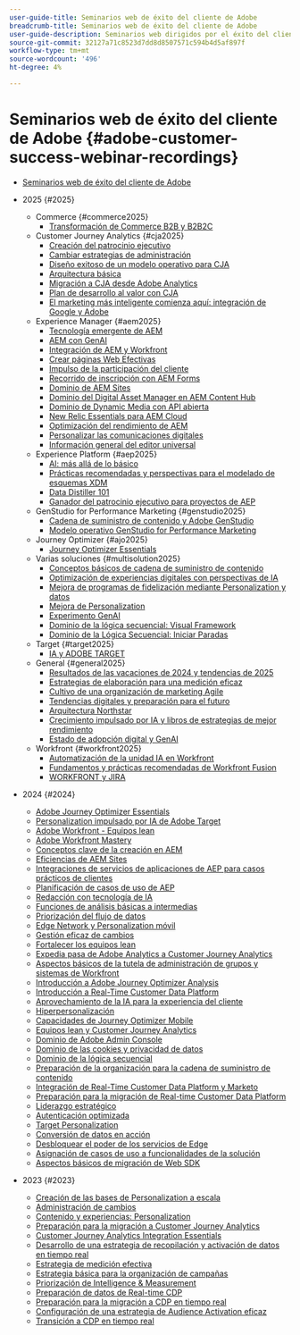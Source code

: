 ```yaml
---
user-guide-title: Seminarios web de éxito del cliente de Adobe
breadcrumb-title: Seminarios web de éxito del cliente de Adobe
user-guide-description: Seminarios web dirigidos por el éxito del cliente de Adobe diseñados para permitirle optimizar su inversión en Experience Cloud de Adobe. Obtenga valiosos conocimientos para maximizar el valor y aumentar la adopción de las soluciones de Adobe.
source-git-commit: 32127a71c8523d7dd8d8507571c594b4d5af897f
workflow-type: tm+mt
source-wordcount: '496'
ht-degree: 4%

---
```



# Seminarios web de éxito del cliente de Adobe {#adobe-customer-success-webinar-recordings}

+ [Seminarios web de éxito del cliente de Adobe](overview.md)
+ 2025 {#2025}
   + Commerce {#commerce2025}
      + [Transformación de Commerce B2B y B2B2C](2025/transforming-b2b-commerce.md)
   + Customer Journey Analytics {#cja2025}
      + [Creación del patrocinio ejecutivo](2025/cja-success.md)
      + [Cambiar estrategias de administración](2025/cja-adoption.md)
      + [Diseño exitoso de un modelo operativo para CJA](2025/cja-operating-model.md)
      + [Arquitectura básica](2025/cja-vision.md)
      + [Migración a CJA desde Adobe Analytics](2025/analytics-to-cja-migration.md)
      + [Plan de desarrollo al valor con CJA](2025/roadmap-to-value-cja.md)
      + [El marketing más inteligente comienza aquí: integración de Google y Adobe](2025/smarter-marketing-starts-here-integrating-google-and-adobe.md)
   + Experience Manager {#aem2025}
      + [Tecnología emergente de AEM](2025/personalized-experiences-aem.md)
      + [AEM con GenAI](2025/aem-genai.md)
      + [Integración de AEM y Workfront](2025/aem-workfront-integration.md)
      + [Crear páginas Web Efectivas](2025/build-effective-web-pages.md)
      + [Impulso de la participación del cliente](2025/driving-customer-engagement.md)
      + [Recorrido de inscripción con AEM Forms](2025/payer-enrollment-journey.md)
      + [Dominio de AEM Sites](2025/mastering-aem-sites.md)
      + [Dominio del Digital Asset Manager en AEM Content Hub](2025/mastering-dam-aem-content-hub.md)
      + [Dominio de Dynamic Media con API abierta](2025/dynamic-media-open-ai.md)
      + [New Relic Essentials para AEM Cloud](2025/new-relic-essentials-aem-cloud.md)
      + [Optimización del rendimiento de AEM](2025/optimize-aem-performance.md)
      + [Personalizar las comunicaciones digitales](2025/personalize-digital-communications.md)
      + [Información general del editor universal](2025/modern-aem-authoring.md)
   + Experience Platform {#aep2025}
      + [AI: más allá de lo básico](2025/ai-beyond-basics.md)
      + [Prácticas recomendadas y perspectivas para el modelado de esquemas XDM](2025/model-xdm-schemas.md)
      + [Data Distiller 101](2025/data-distiller-101.md)
      + [Ganador del patrocinio ejecutivo para proyectos de AEP](2025/exec-sponsorship-aep-projects.md)
   + GenStudio for Performance Marketing {#genstudio2025}
      + [Cadena de suministro de contenido y Adobe GenStudio](2025/csc-gen-studio.md)
      + [Modelo operativo GenStudio for Performance Marketing](2025/genstudio-for-performance-marketing-operating-model.md)
   + Journey Optimizer {#ajo2025}
      + [Journey Optimizer Essentials](2025/journey-optimizer-essentials.md)
   + Varias soluciones {#multisolution2025}
      + [Conceptos básicos de cadena de suministro de contenido](2025/content-supply-chain-basics.md)
      + [Optimización de experiencias digitales con perspectivas de IA](2025/accelerating-digital-experience-optimization.md)
      + [Mejora de programas de fidelización mediante Personalization y datos](2025/enhance-loyalty-programs.md)
      + [Mejora de Personalization](2025/enhancing-personalization.md)
      + [Experimento GenAI](2025/gen-ai-experimentation.md)
      + [Dominio de la lógica secuencial: Visual Framework](2025/mastering-sequential-logic.md)
      + [Dominio de la Lógica Secuencial: Iniciar Paradas](2025/sequential-logic-start-stop.md)
   + Target {#target2025}
      + [IA y ADOBE TARGET](2025/ai-adobe-target.md)
   + General {#general2025}
      + [Resultados de las vacaciones de 2024 y tendencias de 2025](2025/adobe-digital-insights.md)
      + [Estrategias de elaboración para una medición eficaz](2025/impactful-insights.md)
      + [Cultivo de una organización de marketing Agile](2025/agile-marketing-organization.md)
      + [Tendencias digitales y preparación para el futuro](2025/digital-trends-preparing-future.md)
      + [Arquitectura Northstar](2025/northstar-architecture.md)
      + [Crecimiento impulsado por IA y libros de estrategias de mejor rendimiento](2025/ai-driven-growth.md)
      + [Estado de adopción digital y GenAI](2025/state-of-digital-and-genai-adoption-webinar.md)
   + Workfront {#workfront2025}
      + [Automatización de la unidad IA en Workfront](2025/unlock-efficiency-ai-drive-automation-workfront.md)
      + [Fundamentos y prácticas recomendadas de Workfront Fusion](2025/adobe-workfront-fusion-best-practices.md)
      + [WORKFRONT y JIRA](2025/workfront-and-jira.md)

+ 2024 {#2024}
   + [Adobe Journey Optimizer Essentials](2024/ajo-essentials.md)
   + [Personalization impulsado por IA de Adobe Target](2024/ai-personalization.md)
   + [Adobe Workfront - Equipos lean](2024/workfront-lean-teams.md)
   + [Adobe Workfront Mastery](2024/workfront-mastery.md)
   + [Conceptos clave de la creación en AEM](2024/aem-authoring-concepts.md)
   + [Eficiencias de AEM Sites](2024/aem-sites-efficiencies.md)
   + [Integraciones de servicios de aplicaciones de AEP para casos prácticos de clientes](2024/aep-apps-services-integrations.md)
   + [Planificación de casos de uso de AEP](2024/aep-use-case-planning.md)
   + [Redacción con tecnología de IA](2024/ai-copywriting.md)
   + [Funciones de análisis básicas a intermedias](2024/basic-to-intermediate-analysis-capabilities.md)
   + [Priorización del flujo de datos](2024/data-stream-prioritization.md)
   + [Edge Network y Personalization móvil](2024/edge-network-mobile-personalization.md)
   + [Gestión eficaz de cambios](2024/effective-change-management.md)
   + [Fortalecer los equipos lean](2024/empowering-lean-teams.md)
   + [Expedia pasa de Adobe Analytics a Customer Journey Analytics](2024/expedia-aa-to-cja.md)
   + [Aspectos básicos de la tutela de administración de grupos y sistemas de Workfront](2024/workfront-admin-guardianship.md)
   + [Introducción a Adobe Journey Optimizer Analysis](2024/getting-started-ajo-analysis.md)
   + [Introducción a Real-Time Customer Data Platform](2024/getting-started-rtcdp.md)
   + [Aprovechamiento de la IA para la experiencia del cliente](2024/ai-customer-experience.md)
   + [Hiperpersonalización](2024/hyperpersonalization.md)
   + [Capacidades de Journey Optimizer Mobile](2024/journey-optimizer-mobile-capabilities.md)
   + [Equipos lean y Customer Journey Analytics](2024/lean-teams-cja.md)
   + [Dominio de Adobe Admin Console](2024/adobe-admin-console.md)
   + [Dominio de las cookies y privacidad de datos](2024/mastering-cookies-data-privacy.md)
   + [Dominio de la lógica secuencial](2024/sequential-logic.md)
   + [Preparación de la organización para la cadena de suministro de contenido](2024/organizational-readiness-content-supply-chain.md)
   + [Integración de Real-Time Customer Data Platform y Marketo](2024/aep-marketo-integration.md)
   + [Preparación para la migración de Real-time Customer Data Platform](2024/rtcdp-migration-readiness.md)
   + [Liderazgo estratégico](2024/strategic-leadership.md)
   + [Autenticación optimizada](2024/streamline-authentication.md)
   + [Target Personalization](2024/target-personalization.md)
   + [Conversión de datos en acción](2024/turning-data-into-action.md)
   + [Desbloquear el poder de los servicios de Edge](2024/edge-delivery-services.md)
   + [Asignación de casos de uso a funcionalidades de la solución](2024/use-case-mapping.md)
   + [Aspectos básicos de migración de Web SDK](2024/web-sdk-migration.md)

+ 2023 {#2023}
   + [Creación de las bases de Personalization a escala](2023/personalization-at-scale.md)
   + [Administración de cambios](2023/change-management.md)
   + [Contenido y experiencias: Personalization](2023/content-experiences-personalization.md)
   + [Preparación para la migración a Customer Journey Analytics](2023/cja-migration-readiness.md)
   + [Customer Journey Analytics Integration Essentials](2023/cja-integration-essentials.md)
   + [Desarrollo de una estrategia de recopilación y activación de datos en tiempo real](2023/data-collection-activation-strategy.md)
   + [Estrategia de medición efectiva](2023/measurement-strategy.md)
   + [Estrategia básica para la organización de campañas](2023/foundational-strategy-campaign.md)
   + [Priorización de Intelligence &amp; Measurement](2023/intelligence-and-measurement.md)
   + [Preparación de datos de Real-time CDP](2023/rtcdp-migration-data-readiness.md)
   + [Preparación para la migración a CDP en tiempo real](2023/rtcdp-migration-readiness.md)
   + [Configuración de una estrategia de Audience Activation eficaz](2023/audience-activation.md)
   + [Transición a CDP en tiempo real](2023/aam-to-rtcdp.md)
